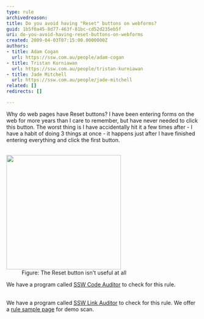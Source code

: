 ```yaml
---
type: rule
archivedreason: 
title: Do you avoid having "Reset" buttons on webforms?
guid: 1b5f0a45-8d77-463f-81bc-cd52d235eb5f
uri: do-you-avoid-having-reset-buttons-on-webforms
created: 2009-04-03T07:15:00.0000000Z
authors:
- title: Adam Cogan
  url: https://ssw.com.au/people/adam-cogan
- title: Tristan Kurniawan
  url: https://ssw.com.au/people/tristan-kurniawan
- title: Jade Mitchell
  url: https://ssw.com.au/people/jade-mitchell
related: []
redirects: []

---
```



Why do web pages have Reset buttons? I have been entering forms on the web for more years than I care to remember, but have never needed to click this button. The worst thing is I have accidentally hit it a few times after - I have a habit of doing 3 things at once - it happens just after I have finished entering everything and click the first button. 
<br><excerpt class='endintro'></excerpt><br>
<span class="productBox"> 
<dl class="badImage">
<dt><img alt="" src="/Standards/WebSites/RulesToBetterWebsitesLayout/Publishing%20Image/_w/ResetButton_gif.jpg" width="300" height="300" /> 
<dd>Figure&#58; The Reset button isn't useful at all </dd></dl>
<p class="productBox">We have a program called <a href="/ssw/CodeAuditor">SSW Code Auditor</a> to check for this rule. </p><br><span class="productBox">We have a program called <a href="/ssw/LinkAuditor">SSW Link Auditor</a> to check for this rule. We offer a <a href="/SSW/LinkAuditor/Samples/Rules/NoResetButton.aspx">rule sample page</a> for demo scan.</span></span>


